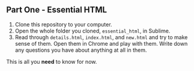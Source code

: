 ## Part One - Essential HTML

 1. Clone this repository to your computer.
 1. Open the whole folder you cloned, `essential_html`, in Sublime.
 1. Read through `details.html`, `index.html`, and `new.html` and try to make sense of them. Open them in Chrome and play with them. Write down any questions you have about anything at all in them.

This is all you **need** to know for now.
